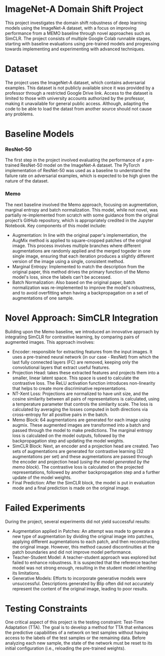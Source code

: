 # ImageNet-A Domain Shift Project

This project investigates the domain shift robustness of deep learning models using the ImageNet-A dataset, with a focus on improving performance from a MEMO baseline through novel approaches such as SimCLR.
The project consists of multiple Google Colab runnable stages, starting with baseline evaluations using pre-trained models and progressing towards implementing and experimenting with advanced techniques.

# Dataset

The project uses the ImageNet-A dataset, which contains adversarial examples.
This dataset is not publicly available since it was provided by a professor through a restricted Google Drive link. 
Access to the dataset is limited to those with university accounts authorized by the professor, making it unavailable for general public access.
Although, adapting the code to be able to load the datast from another source should not cause any problems.

# Baseline Models
### ResNet-50

The first step in the project involved evaluating the performance of a pre-trained ResNet-50 model on the ImageNet-A dataset. 
The PyTorch implementation of ResNet-50 was used as a baseline to understand the failure rate on adversarial examples, which is expected to be high given the nature of the dataset.

### Memo

The next baseline involved the Memo approach, focusing on augmentation, marginal entropy and batch normalization. 
This model, while not novel, was partially re-implemented from scratch with some guidance from the original project’s GitHub repository, which is appropriately credited in the Jupyter Notebook. 
Key components of this model include:
- Augmentation: In line with the original paper's implementation, the AugMix method is applied to square-cropped patches of the original image. This process involves multiple branches where different augmentations are randomly applied and the merged togeder in one single image, ensuring that each iteration produces a slightly different version of the image using a single, consistent method.
- Marginal Entropy: Implemented to match the description from the original paper, this method drives the primary function of the Memo model's loss, since the labels can't be accessed.
- Batch Normalization: Also based on the original paper, batch normalization was re-implemented to improve the model's robustness, and to avoid overfitting when having a backpropagation on a set of augmentations of one sample.

# Novel Approach: SimCLR Integration

Building upon the Memo baseline, we introduced an innovative approach by integrating SimCLR for contrastive learning, by comparing pairs of augmented images. 
This approach involves:
- Encoder: responsible for extracting features from the input images. It uses a pre-trained neural network (in our case - ResNet) from which the last fully connected layers (FC) are removed, keeping only the convolutional layers that extract useful features.
- Projection Head: takes these extracted features and projects them into a smaller, linear latent space. This space is used to calculate the contrastive loss. The ReLU activation function introduces non-linearity that helps to create more discriminative representations.
- NT-Xent Loss: Projections are normalized to have unit size, and the cosine similarity between all pairs of representations is calculated, using a temperature parameter that controls the similarity scale. The loss is calculated by averaging the losses computed in both directions via cross-entropy for all positive pairs in the batch.
- Memo Block: 64 augmentations are generated for each image using augmix. These augmented images are transformed into a batch and passed through the model to make predictions. The marginal entropy loss is calculated on the model outputs, followed by the backpropagation step and updating the model weights.
- SimCLR Block: Next, an encoder and a projection head are created. Two sets of augmentations are generated for contrastive learning (32 augmentations per set) and these augmentations are passed through the encoder and projection head (*using the model generated by the memo block*). The contrastive loss is calculated on the projected representations, followed by another backpropagation step and a further update of the model weights.
- Final Prediction: After the SimCLR block, the model is put in evaluation mode and a final prediction is made on the original image.

# Failed Experiments

During the project, several experiments did not yield successful results:
- Augmentation applied in Patches: An attempt was made to generate a new type of augmentation by dividing the original image into patches, applying different augmentations to each patch, and then reconstructing the original image. However, this method caused discontinuities at the patch boundaries and did not improve model performance.
- Teacher-Student Model: A teacher-student approach was explored but failed to enhance robustness. It is suspected that the reference teacher model was not strong enough, resulting in the student model inheriting its limitations.
- Generative Models: Efforts to incorporate generative models were unsuccessful. Descriptions generated by Blip often did not accurately represent the content of the original image, leading to poor results.

# Testing Constraints

One critical aspect of this project is the testing constraint: Test-Time Adaptation (TTA).
The goal is to develop a method for TTA that enhances the predictive capabilities of a network on test samples without having access to the labels of the test samples or the remaining data. Before analyzing each new sample, the state of the network must be reset to its initial configuration (i.e., reloading the pre-trained weights).
